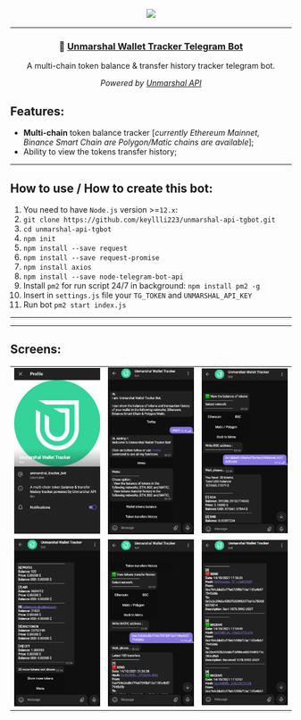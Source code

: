 <div>
  <p align="center">
    <img src="https://pbs.twimg.com/profile_images/1355094430315806720/MY2lNXUC_400x400.png" width="150px">
  <hr>
<h3 align="center">🚀 <u>Unmarshal Wallet Tracker Telegram Bot</u></h3>
    <p align="center">A multi-chain token balance & transfer history tracker telegram bot.</p>
  <p align="center">
    <i>Powered by <a target="_blank" href="https://docs.unmarshal.io/">Unmarshal API</a></i>
  </p>
</div>



## Features:

- **Multi-chain** token balance tracker [<em>currently Ethereum Mainnet, Binance Smart Chain are Polygon/Matic chains are available</em>];
- Ability to view the tokens transfer history;

-------

## How to use / How to create this bot:

1. You need to have `Node.js` version >=`12.x`:
2. `git clone https://github.com/keyllli223/unmarshal-api-tgbot.git`
3. `cd unmarshal-api-tgbot`
4. `npm init`
5. `npm install --save request`
6. `npm install --save request-promise`
7. `npm install axios`
8. `npm install --save node-telegram-bot-api`
9. Install `pm2` for run script 24/7 in background: `npm install pm2 -g`
10. Insert in `settings.js` file your `TG_TOKEN` and `UNMARSHAL_API_KEY`
11. Run bot `pm2 start index.js`

----------

----------

## Screens:

  <table>
  <tr>
    <td><img src="demo_img/1.png"></td>
    <td><img src="demo_img/2.png"></td>
    <td><img src="demo_img/3.png"></td>
  </tr>
  <tr>
    <td><img src="demo_img/4.png"></td>
    <td><img src="demo_img/5.png"></td>
    <td><img src="demo_img/6.png"></td>
  </tr>
</table>
